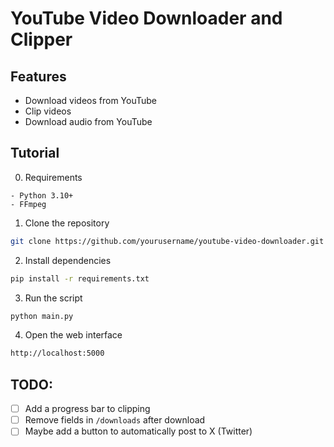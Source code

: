 # YouTube Video Downloader and Clipper

## Features

- Download videos from YouTube
- Clip videos
- Download audio from YouTube

## Tutorial

0. Requirements

```
- Python 3.10+
- FFmpeg
```

1. Clone the repository

```bash
git clone https://github.com/yourusername/youtube-video-downloader.git
```

2. Install dependencies

```bash
pip install -r requirements.txt
```

3. Run the script

```bash
python main.py
```

4. Open the web interface

```bash
http://localhost:5000
```

## TODO:

- [ ] Add a progress bar to clipping
- [ ] Remove fields in `/downloads` after download
- [ ] Maybe add a button to automatically post to X (Twitter)
